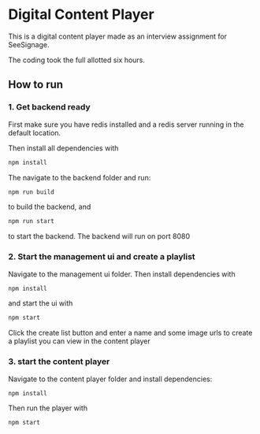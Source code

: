 # Digital Content Player

This is a digital content player made as an interview assignment for SeeSignage.

The coding took the full allotted six hours.

## How to run

### 1. Get backend ready

First make sure you have redis installed and a redis server running 
in the default location.

Then install all dependencies with
```sh
npm install
```

The navigate to the backend folder and run:

```sh
npm run build
```

to build the backend, and

```sh
npm run start
```

to start the backend. The backend will run on port 8080

### 2. Start the management ui and create a playlist

Navigate to the management ui folder. Then install dependencies with
```sh
npm install
```

and start the ui with
```sh
npm start
```

Click the create list button and enter a name and some image urls to create
a playlist you can view in the content player

### 3. start the content player

Navigate to the content player folder and install dependencies:
```sh
npm install
```

Then run the player with
```sh
npm start
```
